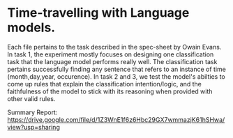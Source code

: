 # Time-travelling with Language models.

Each file pertains to the task described in the spec-sheet by Owain Evans. 
In task 1, the experiment mostly focuses on designing one classification task that the language model performs really well. The classification task pertains successfully finding any sentence that refers to an instance of time (month,day,year, occurence).
In task 2 and 3, we test the model's abilties to come up rules that explain the classification intention/logic, and the faithfulness of the model to stick with its reasoning when provided with other valid rules. 

Summary Report: https://drive.google.com/file/d/1Z3WnE1f6z6Hbc29GX7wmmazjK61hSHwa/view?usp=sharing
